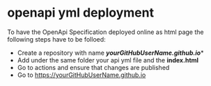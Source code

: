 # openapi yml deployment

To have the OpenApi Specification deployed online as html page the following steps have to be folloed:

- Create a repository with name ***yourGitHubUserName.github.io****
- Add under the same folder your api yml file and the **index.html**
-  Go to actions and ensure that changes are published
-  Go to https://yourGitHubUserName.github.io
